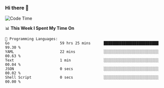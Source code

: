### Hi there 👋

<!--
**CrazyCollin/crazycollin** is a ✨ _special_ ✨ repository because its `README.md` (this file) appears on your GitHub profile.

Here are some ideas to get you started:

- 🔭 I’m currently working on ...
- 🌱 I’m currently learning ...
- 👯 I’m looking to collaborate on ...
- 🤔 I’m looking for help with ...
- 💬 Ask me about ...
- 📫 How to reach me: ...
- 😄 Pronouns: ...
- ⚡ Fun fact: ...
-->

<!--START_SECTION:waka-->
![Code Time](http://img.shields.io/badge/Code%20Time-1%2C501%20hrs%2011%20mins-blue)

📊 **This Week I Spent My Time On** 

```text
💬 Programming Languages: 
Go                       59 hrs 25 mins      █████████████████████████   99.30 % 
YAML                     22 mins             ░░░░░░░░░░░░░░░░░░░░░░░░░   00.63 % 
Text                     1 min               ░░░░░░░░░░░░░░░░░░░░░░░░░   00.04 % 
JSON                     0 secs              ░░░░░░░░░░░░░░░░░░░░░░░░░   00.02 % 
Shell Script             0 secs              ░░░░░░░░░░░░░░░░░░░░░░░░░   00.00 % 
```


<!--END_SECTION:waka-->
